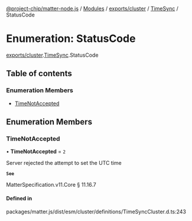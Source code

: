 [@project-chip/matter-node.js](../README.md) / [Modules](../modules.md) / [exports/cluster](../modules/exports_cluster.md) / [TimeSync](../modules/exports_cluster.TimeSync.md) / StatusCode

# Enumeration: StatusCode

[exports/cluster](../modules/exports_cluster.md).[TimeSync](../modules/exports_cluster.TimeSync.md).StatusCode

## Table of contents

### Enumeration Members

- [TimeNotAccepted](exports_cluster.TimeSync.StatusCode.md#timenotaccepted)

## Enumeration Members

### TimeNotAccepted

• **TimeNotAccepted** = ``2``

Server rejected the attempt to set the UTC time

**`See`**

MatterSpecification.v11.Core § 11.16.7

#### Defined in

packages/matter.js/dist/esm/cluster/definitions/TimeSyncCluster.d.ts:243
